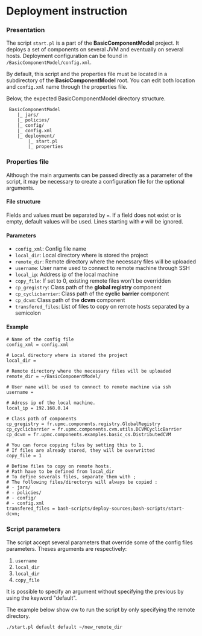 # Deployment instruction

### Presentation

The script `start.pl` is a part of the **BasicComponentModel** project.
It deploys a set of components on several JVM and eventually on several hosts.
Deployment configuration can be found in `/BasicComponentModel/config.xml`.

By default, this script and the properties file must be located in a subdirectory of the 
**BasicComponentModel** root. You can edit both location and `config.xml` name through the properties file.

Below, the expected BasicComponentModel directory structure.
```
 BasicComponentModel
	|_ jars/
	|_ policies/
	|_ config/
	|_ config.xml
	|_ deployment/
  		|_ start.pl
  		|_ properties

```

### Properties file

Although the main arguments can be passed directly as a parameter of the script, it may be necessary to create a
configuration file for the optional arguments.
 
#### File structure

Fields and values must be separated by `=`. If a field does not exist or is empty, default values will 
be used. Lines starting with `#` will be ignored.

#### Parameters

- `config_xml`: Config file name
- `local_dir`: Local directory where is stored the project
- `remote_dir`: Remote directory where the necessary files will be uploaded
- `username`: User name used to connect to remote machine through SSH
- `local_ip`: Address ip of the local machine
- `copy_file`: If set to 0, existing remote files won't be overridden
- `cp_gregistry`: Class path of the **global registry** component
- `cp_cyclicbarrier`: Class path of the **cyclic barrier** component
- `cp_dcvm`: Class path of the **dcvm** component
- `transfered_files`: List of files to copy on remote hosts separated by a semicolon

	
#### Example

	# Name of the config file
	config_xml = config.xml

	# Local directory where is stored the project
	local_dir = 

	# Remote directory where the necessary files will be uploaded
	remote_dir = ~/BasicComponentModel/

	# User name will be used to connect to remote machine via ssh
	username = 

	# Adress ip of the local machine. 
	local_ip = 192.168.0.14

	# Class path of components
	cp_gregistry = fr.upmc.components.registry.GlobalRegistry
	cp_cyclicbarrier = fr.upmc.components.cvm.utils.DCVMCyclicBarrier
	cp_dcvm = fr.upmc.components.examples.basic_cs.DistributedCVM

	# You can force copying files by setting this to 1. 
	# If files are already stored, they will be overwritted
	copy_file = 1
	
	# Define files to copy on remote hosts. 
	# Path have to be defined from local_dir
	# To define severals files, separate them with ;
	# The following files/directorys will always be copied :
	# - jars/
	# - policies/
	# - config/
	# - config.xml
	transfered_files = bash-scripts/deploy-sources;bash-scripts/start-dcvm;
	
### Script parameters

The script accept several parameters that override some of the config files parameters. Theses arguments are 
respectively:
 
1. `username`
2. `local_dir`
3. `local_dir`
4. `copy_file`

It is possible to specify an argument without specifying the previous by using the keyword "default". 

The example below show ow to run the script by only specifying the remote directory.

```
./start.pl default default ~/new_remote_dir
```
